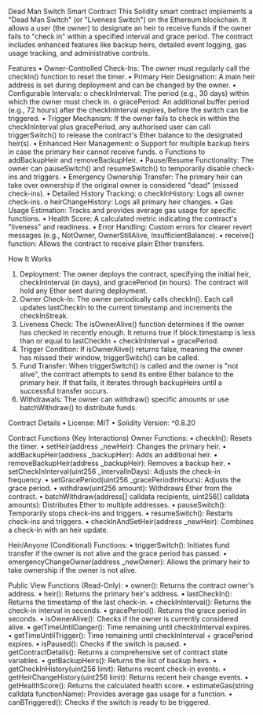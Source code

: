 Dead Man Switch Smart Contract
This Solidity smart contract implements a "Dead Man Switch" (or "Liveness Switch") on the Ethereum blockchain. It allows a user (the owner) to designate an heir to receive funds if the owner fails to "check in" within a specified interval and grace period. The contract includes enhanced features like backup heirs, detailed event logging, gas usage tracking, and administrative controls.

Features
•	Owner-Controlled Check-Ins: The owner must regularly call the checkIn() function to reset the timer.
•	Primary Heir Designation: A main heir address is set during deployment and can be changed by the owner.
•	Configurable Intervals:
o	checkInInterval: The period (e.g., 30 days) within which the owner must check in.
o	gracePeriod: An additional buffer period (e.g., 72 hours) after the checkInInterval expires, before the switch can be triggered.
•	Trigger Mechanism: If the owner fails to check in within the checkInInterval plus gracePeriod, any authorised user can call triggerSwitch() to release the contract's Ether balance to the designated heir(s).
•	Enhanced Heir Management:
o	Support for multiple backup heirs in case the primary heir cannot receive funds.
o	Functions to addBackupHeir and removeBackupHeir.
•	Pause/Resume Functionality: The owner can pauseSwitch() and resumeSwitch() to temporarily disable check-ins and triggers.
•	Emergency Ownership Transfer: The primary heir can take over ownership if the original owner is considered "dead" (missed check-ins).
•	Detailed History Tracking:
o	checkInHistory: Logs all owner check-ins.
o	heirChangeHistory: Logs all primary heir changes.
•	Gas Usage Estimation: Tracks and provides average gas usage for specific functions.
•	Health Score: A calculated metric indicating the contract's "liveness" and readiness.
•	Error Handling: Custom errors for clearer revert messages (e.g., NotOwner, OwnerStillAlive, InsufficientBalance).
•	receive() function: Allows the contract to receive plain Ether transfers.


How It Works
1.	Deployment: The owner deploys the contract, specifying the initial heir, checkInInterval (in days), and gracePeriod (in hours). The contract will hold any Ether sent during deployment.
2.	Owner Check-In: The owner periodically calls checkIn(). Each call updates lastCheckIn to the current timestamp and increments the checkInStreak.
3.	Liveness Check: The isOwnerAlive() function determines if the owner has checked in recently enough. It returns true if block.timestamp is less than or equal to lastCheckIn + checkInInterval + gracePeriod.
4.	Trigger Condition: If isOwnerAlive() returns false, meaning the owner has missed their window, triggerSwitch() can be called.
5.	Fund Transfer: When triggerSwitch() is called and the owner is "not alive", the contract attempts to send its entire Ether balance to the primary heir. If that fails, it iterates through backupHeirs until a successful transfer occurs.
6.	Withdrawals: The owner can withdraw() specific amounts or use batchWithdraw() to distribute funds.

Contract Details
•	License: MIT
•	Solidity Version: ^0.8.20

Contract Functions (Key Interactions)
Owner Functions:
•	checkIn(): Resets the timer.
•	setHeir(address _newHeir): Changes the primary heir.
•	addBackupHeir(address _backupHeir): Adds an additional heir.
•	removeBackupHeir(address _backupHeir): Removes a backup heir.
•	setCheckInInterval(uint256 _intervalInDays): Adjusts the check-in frequency.
•	setGracePeriod(uint256 _gracePeriodInHours): Adjusts the grace period.
•	withdraw(uint256 amount): Withdraws Ether from the contract.
•	batchWithdraw(address[] calldata recipients, uint256[] calldata amounts): Distributes Ether to multiple addresses.
•	pauseSwitch(): Temporarily stops check-ins and triggers.
•	resumeSwitch(): Restarts check-ins and triggers.
•	checkInAndSetHeir(address _newHeir): Combines a check-in with an heir update.

Heir/Anyone (Conditional) Functions:
•	triggerSwitch(): Initiates fund transfer if the owner is not alive and the grace period has passed.
•	emergencyChangeOwner(address _newOwner): Allows the primary heir to take ownership if the owner is not alive.

Public View Functions (Read-Only):
•	owner(): Returns the contract owner's address.
•	heir(): Returns the primary heir's address.
•	lastCheckIn(): Returns the timestamp of the last check-in.
•	checkInInterval(): Returns the check-in interval in seconds.
•	gracePeriod(): Returns the grace period in seconds.
•	isOwnerAlive(): Checks if the owner is currently considered alive.
•	getTimeUntilDanger(): Time remaining until checkInInterval expires.
•	getTimeUntilTrigger(): Time remaining until checkInInterval + gracePeriod expires.
•	isPaused(): Checks if the switch is paused.
•	getContractDetails(): Returns a comprehensive set of contract state variables.
•	getBackupHeirs(): Returns the list of backup heirs.
•	getCheckInHistory(uint256 limit): Returns recent check-in events.
•	getHeirChangeHistory(uint256 limit): Returns recent heir change events.
•	getHealthScore(): Returns the calculated health score.
•	estimateGas(string calldata functionName): Provides average gas usage for a function.
•	canBTriggered(): Checks if the switch is ready to be triggered.
